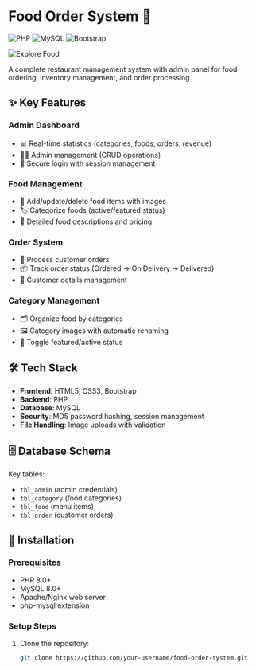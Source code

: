 # Food Order System 🍔

![PHP](https://img.shields.io/badge/PHP-8.0+-777BB4?logo=php)
![MySQL](https://img.shields.io/badge/MySQL-8.0-4479A1?logo=mysql)
![Bootstrap](https://img.shields.io/badge/Bootstrap-5.2-7952B3?logo=bootstrap)

![Explore Food](imagess/pic2.png)

A complete restaurant management system with admin panel for food ordering, inventory management, and order processing.

## ✨ Key Features

### Admin Dashboard
- 📊 Real-time statistics (categories, foods, orders, revenue)
- 👨‍💼 Admin management (CRUD operations)
- 🔐 Secure login with session management

### Food Management
- 🍕 Add/update/delete food items with images
- 🏷️ Categorize foods (active/featured status)
- 📝 Detailed food descriptions and pricing

### Order System
- 🛒 Process customer orders
- 📦 Track order status (Ordered → On Delivery → Delivered)
- 📱 Customer details management

### Category Management
- 🗂️ Organize food by categories
- 🖼️ Category images with automatic renaming
- 🔄 Toggle featured/active status

## 🛠️ Tech Stack
- **Frontend**: HTML5, CSS3, Bootstrap
- **Backend**: PHP
- **Database**: MySQL
- **Security**: MD5 password hashing, session management
- **File Handling**: Image uploads with validation

## 🗄️ Database Schema
Key tables:
- `tbl_admin` (admin credentials)
- `tbl_category` (food categories)
- `tbl_food` (menu items)
- `tbl_order` (customer orders)

## 🚀 Installation

### Prerequisites
- PHP 8.0+
- MySQL 8.0+
- Apache/Nginx web server
- php-mysql extension

### Setup Steps
1. Clone the repository:
   ```bash
   git clone https://github.com/your-username/food-order-system.git
